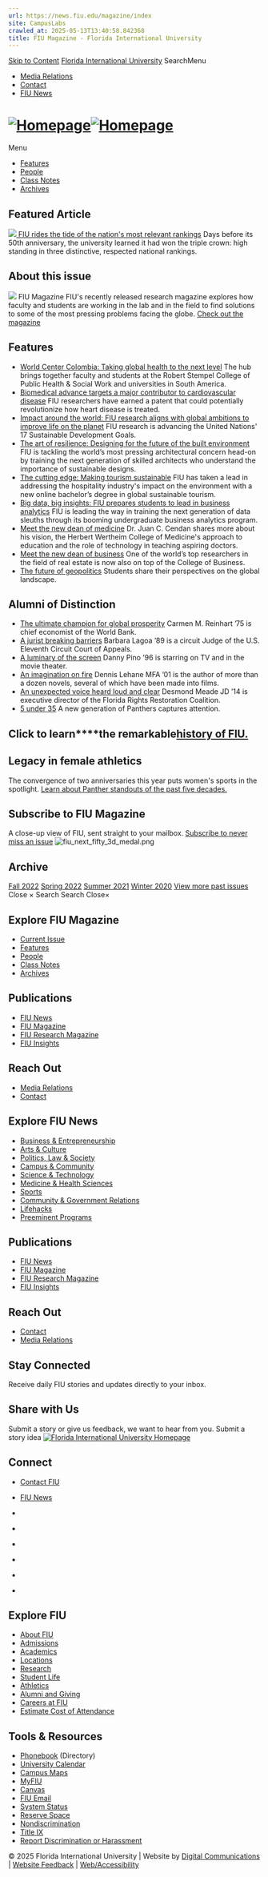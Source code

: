 ```yaml
---
url: https://news.fiu.edu/magazine/index
site: CampusLabs
crawled_at: 2025-05-13T13:40:58.842368
title: FIU Magazine - Florida International University
---
```


[Skip to Content](https://news.fiu.edu/magazine/#main)
[Florida International University](https://www.fiu.edu/)
SearchMenu
  * [Media Relations](https://news.fiu.edu/about/media-relations)
  * [Contact](https://news.fiu.edu/about/contact)
  * [FIU News](https://news.fiu.edu/index)


# [![Homepage](https://news.fiu.edu/_assets/images/fiu-magazine-logo.png)![Homepage](https://news.fiu.edu/_assets/images/fiu-magazine-logo-mobile.png)](https://news.fiu.edu/magazine/index)
Menu
  * [Features](https://news.fiu.edu/magazine/features/index)
  * [People](https://news.fiu.edu/magazine/people/index)
  * [Class Notes](https://news.fiu.edu/magazine/class-notes/index)
  * [Archives](https://news.fiu.edu/magazine/archives/index)


## Featured Article
[ ![](https://res.cloudinary.com/digicomm/image/upload/t_large-16x10/news-magazine/2022/_assets/52257286395_8a94b42f5-original.jpg) ](https://news.fiu.edu/2022/fiu-rides-the-tide-of-the-nations-most-relevant-rankings)
[FIU rides the tide of the nation's most relevant rankings](https://news.fiu.edu/2022/fiu-rides-the-tide-of-the-nations-most-relevant-rankings)
Days before its 50th anniversary, the university learned it had won the triple crown: high standing in three distinctive, respected national rankings.
## About this issue
![](https://res.cloudinary.com/digicomm/image/upload/t_cover/news-magazine/research-magazine/_assets/cover-images/spring-2025-azzam-cover.jpg)
FIU Magazine
FIU's recently released research magazine explores how faculty and students are working in the lab and in the field to find solutions to some of the most pressing problems facing the globe.
[Check out the magazine](https://news.fiu.edu/research-magazine/)
## Features
  * [World Center Colombia: Taking global health to the next level](https://news.fiu.edu/2022/fiu-takes-commitment-to-global-health-to-next-level-by-establishing-world-center-colombia)
The hub brings together faculty and students at the Robert Stempel College of Public Health & Social Work and universities in South America. 
[](https://news.fiu.edu/2022/fiu-takes-commitment-to-global-health-to-next-level-by-establishing-world-center-colombia)
  * [Biomedical advance targets a major contributor to cardiovascular disease](https://news.fiu.edu/2022/biomedical-advance-targets-a-major-contributor-to-cardiovascular-disease)
FIU researchers have earned a patent that could potentially revolutionize how heart disease is treated.
[](https://news.fiu.edu/2022/biomedical-advance-targets-a-major-contributor-to-cardiovascular-disease)
  * [Impact around the world: FIU research aligns with global ambitions to improve life on the planet](https://news.fiu.edu/2022/impact-around-the-world-fiu-research-aligns-with-global-ambitions-to-improve-life-on-the-planet)
FIU research is advancing the United Nations' 17 Sustainable Development Goals. 
[](https://news.fiu.edu/2022/impact-around-the-world-fiu-research-aligns-with-global-ambitions-to-improve-life-on-the-planet)
  * [The art of resilience: Designing for the future of the built environment](https://news.fiu.edu/2022/the-art-of-resilience-designing-for-the-future-of-the-built-environment)
FIU is tackling the world’s most pressing architectural concern head-on by training the next generation of skilled architects who understand the importance of sustainable designs.
[](https://news.fiu.edu/2022/the-art-of-resilience-designing-for-the-future-of-the-built-environment)
  * [The cutting edge: Making tourism sustainable](https://news.fiu.edu/2022/the-cutting-edge-making-tourism-sustainable)
FIU has taken a lead in addressing the hospitality industry's impact on the environment with a new online bachelor’s degree in global sustainable tourism.
[](https://news.fiu.edu/2022/the-cutting-edge-making-tourism-sustainable)
  * [Big data, big insights: FIU prepares students to lead in business analytics](https://news.fiu.edu/2022/big-data,-big-insights-fiu-prepares-students-to-lead-in-business-analytics)
FIU is leading the way in training the next generation of data sleuths through its booming undergraduate business analytics program.
[](https://news.fiu.edu/2022/big-data,-big-insights-fiu-prepares-students-to-lead-in-business-analytics)
  * [Meet the new dean of medicine](https://news.fiu.edu/2022/meet-the-new-dean-of-medicine)
Dr. Juan C. Cendan shares more about his vision, the Herbert Wertheim College of Medicine's approach to education and the role of technology in teaching aspiring doctors.
[](https://news.fiu.edu/2022/meet-the-new-dean-of-medicine)
  * [Meet the new dean of business](https://news.fiu.edu/2022/meet-the-new-dean-of-business)
One of the world’s top researchers in the field of real estate is now also on top of the College of Business. 
[](https://news.fiu.edu/2022/meet-the-new-dean-of-business)
  * [The future of geopolitics](https://news.fiu.edu/2022/the-future-of-geopolitics)
Students share their perspectives on the global landscape.
[](https://news.fiu.edu/2022/the-future-of-geopolitics)


## Alumni of Distinction
  * [The ultimate champion for global prosperity](https://news.fiu.edu/2022/the-ultimate-champion-for-global-prosperity)
Carmen M. Reinhart ’75 is chief economist of the World Bank.
[](https://news.fiu.edu/2022/the-ultimate-champion-for-global-prosperity)
  * [A jurist breaking barriers](https://news.fiu.edu/2022/a-jurist-breaking-barriers)
Barbara Lagoa ’89 is a circuit Judge of the U.S. Eleventh Circuit Court of Appeals.
[](https://news.fiu.edu/2022/a-jurist-breaking-barriers)
  * [A luminary of the screen](https://news.fiu.edu/2022/a-luminary-of-the-screen)
Danny Pino ’96 is starring on TV and in the movie theater.
[](https://news.fiu.edu/2022/a-luminary-of-the-screen)
  * [An imagination on fire](https://news.fiu.edu/2022/an-imagination-on-fire)
Dennis Lehane MFA ’01 is the author of more than a dozen novels, several of which have been made into films.
[](https://news.fiu.edu/2022/an-imagination-on-fire)
  * [An unexpected voice heard loud and clear](https://news.fiu.edu/2022/an-unexpected-voice-heard-loud-and-clear)
Desmond Meade JD ’14 is executive director of the Florida Rights Restoration Coalition.
[](https://news.fiu.edu/2022/an-unexpected-voice-heard-loud-and-clear)
  * [5 under 35](https://news.fiu.edu/2022/5-under-35)
A new generation of Panthers captures attention.
[](https://news.fiu.edu/2022/5-under-35)


## **Click to learn****the remarkable[history of FIU.](https://news.fiu.edu/2022/fiu-timeline-evolution-of-a-university)**
## Legacy in female athletics
The convergence of two anniversaries this year puts women's sports in the spotlight.
[Learn about Panther standouts of the past five decades.](https://news.fiu.edu/2022/champions-of-womens-sports-the-convergence-of-two-anniversaries-this-year-puts-female-athletics-in-the-spotlight)
## Subscribe to FIU Magazine 
A close-up view of FIU, sent straight to your mailbox.
[Subscribe to never miss an issue](https://news.fiu.edu/magazine/forms/subscription)
[](https://news.fiu.edu/2022/champions-of-womens-sports-the-convergence-of-two-anniversaries-this-year-puts-female-athletics-in-the-spotlight)
![fiu_next_fifty_3d_medal.png](https://news.fiu.edu/magazine/fiu_next_fifty_3d_medal.png)
## Archive
[Fall 2022](https://news.fiu.edu/magazine/archives/fall-2022-page)
[Spring 2022](https://news.fiu.edu/magazine/archives/spring-2022/index)
[Summer 2021](https://news.fiu.edu/magazine/archives/summer-2021/index)
[Winter 2020](https://news.fiu.edu/magazine/archives/winter-2020/index)
[View more past issues](https://news.fiu.edu/magazine/archives/index)
Close ×
Search
Search
Close×
## Explore FIU Magazine
  * [Current Issue](https://news.fiu.edu/magazine/index)
  * [Features](https://news.fiu.edu/magazine/features/index)
  * [People](https://news.fiu.edu/magazine/people/index)
  * [Class Notes](https://news.fiu.edu/magazine/class-notes/index)
  * [Archives](https://news.fiu.edu/magazine/archives/index)


## Publications
  * [FIU News](https://news.fiu.edu/index)
  * [FIU Magazine](https://news.fiu.edu/magazine/index)
  * [FIU Research Magazine](https://news.fiu.edu/research-magazine/index)
  * [FIU Insights](https://news.fiu.edu/insights/)


## Reach Out
  * [Media Relations](https://news.fiu.edu/about/media-relations)
  * [Contact](https://news.fiu.edu/about/contact)


## Explore FIU News
  * [Business & Entrepreneurship](https://news.fiu.edu/business-and-entrepreneurship/index)
  * [Arts & Culture](https://news.fiu.edu/arts-and-culture/index)
  * [Politics, Law & Society](https://news.fiu.edu/politics-law-and-society/index)
  * [Campus & Community](https://news.fiu.edu/campus-and-community/index)
  * [Science & Technology](https://news.fiu.edu/science-and-technology/index)
  * [Medicine & Health Sciences](https://news.fiu.edu/medicine-and-health-sciences/index)
  * [Sports](https://news.fiu.edu/sports/index)
  * [Community & Government Relations](https://news.fiu.edu/community-and-government-relations/index)
  * [Lifehacks](https://news.fiu.edu/lifehacks/index)
  * [Preeminent Programs](https://news.fiu.edu/preeminent-programs/index)


## Publications
  * [FIU News](https://news.fiu.edu/index)
  * [FIU Magazine](https://news.fiu.edu/magazine/index)
  * [FIU Research Magazine](https://news.fiu.edu/research-magazine/index)
  * [FIU Insights](https://news.fiu.edu/insights/index.html)


## Reach Out
  * [Contact](https://news.fiu.edu/about/contact)
  * [Media Relations](https://news.fiu.edu/about/media-relations)


## Stay Connected
Receive daily FIU stories and updates directly to your inbox.
## Share with Us
Submit a story or give us feedback, we want to hear from you.
Submit a story idea
[ ![Florida International University Homepage](https://digicdn.fiu.edu/core/_assets/images/footer-logo.svg) ](https://www.fiu.edu/)
## Connect
  * [Contact FIU](https://www.fiu.edu/about/contact-us/index.html)
  * [FIU News](https://news.fiu.edu/)


  * [](https://www.instagram.com/fiuinstagram/)
  * [](https://www.linkedin.com/school/florida-international-university/)
  * [](https://www.facebook.com/floridainternational)
  * [](https://twitter.com/fiu)
  * [](https://www.youtube.com/user/FloridaInternational)
  * [](https://flickr.com/photos/fiu)


## Explore FIU
  * [About FIU](https://www.fiu.edu/about/index.html)
  * [Admissions](https://www.fiu.edu/admissions/index.html)
  * [Academics](https://www.fiu.edu/academics/index.html)
  * [Locations](https://www.fiu.edu/locations/index.html)
  * [Research](https://www.fiu.edu/research/index.html)
  * [Student Life](https://www.fiu.edu/student-life/index.html)
  * [Athletics](https://www.fiu.edu/athletics/index.html)
  * [Alumni and Giving](https://www.fiu.edu/alumni-and-giving/index.html)
  * [Careers at FIU](https://hr.fiu.edu/careers/)
  * [Estimate Cost of Attendance](https://onestop.fiu.edu/finances/estimate-your-costs/)


## Tools & Resources
  * [Phonebook](https://phonebook.fiu.edu) (Directory)
  * [University Calendar](https://calendar.fiu.edu/)
  * [Campus Maps](https://campusmaps.fiu.edu/)
  * [MyFIU](https://my.fiu.edu/)
  * [Canvas](https://canvas.fiu.edu)
  * [FIU Email](http://mail.fiu.edu/)
  * [System Status](https://fiu.service-now.com/sp?id=services_status)
  * [Reserve Space](https://centralreservations.fiu.edu/)
  * [Nondiscrimination](https://ace.fiu.edu/civil-rights/harassment-and-discrimination/)
  * [Title IX](https://ace.fiu.edu/title-ix/)
  * [Report Discrimination or Harassment](https://report.fiu.edu/)


© 2025 Florida International University  | Website by [Digital Communications](https://stratcomm.fiu.edu/digital-print/websites/) | [Website Feedback](https://webforms.fiu.edu/view.php?id=370774) | [Web/Accessibility](https://accessibility.fiu.edu/)
